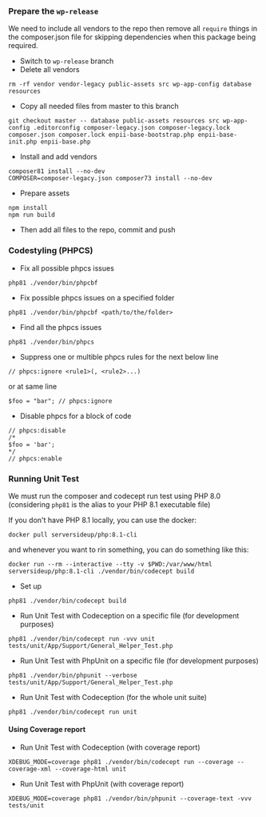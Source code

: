### Prepare the `wp-release`
We need to include all vendors to the repo then remove all `require` things in the composer.json file for skipping dependencies when this package being required.
- Switch to `wp-release` branch
- Delete all vendors
```
rm -rf vendor vendor-legacy public-assets src wp-app-config database resources
```
- Copy all needed files from master to this branch
```
git checkout master -- database public-assets resources src wp-app-config .editorconfig composer-legacy.json composer-legacy.lock composer.json composer.lock enpii-base-bootstrap.php enpii-base-init.php enpii-base.php
```
- Install and add vendors
```
composer81 install --no-dev
COMPOSER=composer-legacy.json composer73 install --no-dev
```
- Prepare assets
```
npm install
npm run build
```
- Then add all files to the repo, commit and push

### Codestyling (PHPCS)
- Fix all possible phpcs issues
```
php81 ./vendor/bin/phpcbf
```
- Fix possible phpcs issues on a specified folder
```
php81 ./vendor/bin/phpcbf <path/to/the/folder>
```
- Find all the phpcs issues
```
php81 ./vendor/bin/phpcs
```
- Suppress one or multible phpcs rules for the next below line
```
// phpcs:ignore <rule1>(, <rule2>...)
```
or at same line
```
$foo = "bar"; // phpcs:ignore
```
- Disable phpcs for a block of code
```
// phpcs:disable
/*
$foo = 'bar';
*/
// phpcs:enable
```

### Running Unit Test
We must run the composer and codecept run test using PHP 8.0 (considering `php81` is the alias to your PHP 8.1 executable file)

If you don't have PHP 8.1 locally, you can use the docker:
```
docker pull serversideup/php:8.1-cli
```
and whenever you want to rin something, you can do something like this:
```
docker run --rm --interactive --tty -v $PWD:/var/www/html serversideup/php:8.1-cli ./vendor/bin/codecept build
```
- Set up
```
php81 ./vendor/bin/codecept build
```
- Run Unit Test with Codeception on a specific file (for development purposes)
```
php81 ./vendor/bin/codecept run -vvv unit tests/unit/App/Support/General_Helper_Test.php
```
- Run Unit Test with PhpUnit on a specific file (for development purposes)
```
php81 ./vendor/bin/phpunit --verbose tests/unit/App/Support/General_Helper_Test.php
```
- Run Unit Test with Codeception (for the whole unit suite)
```
php81 ./vendor/bin/codecept run unit
```

#### Using Coverage report
- Run Unit Test with Codeception (with coverage report)
```
XDEBUG_MODE=coverage php81 ./vendor/bin/codecept run --coverage --coverage-xml --coverage-html unit
```
- Run Unit Test with PhpUnit (with coverage report)
```
XDEBUG_MODE=coverage php81 ./vendor/bin/phpunit --coverage-text -vvv tests/unit
```
